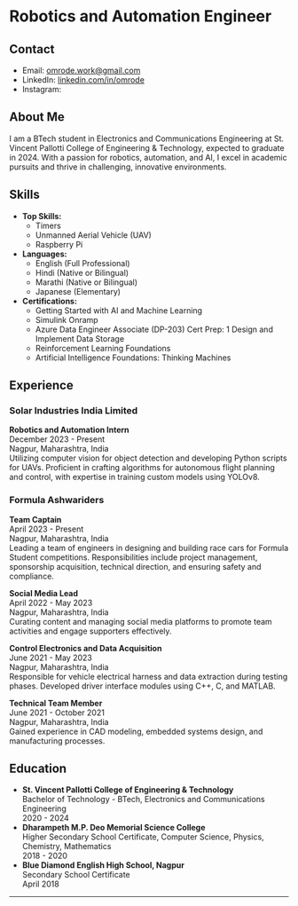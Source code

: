 # Robotics and Automation Engineer 

## Contact
- Email: omrode.work@gmail.com
- LinkedIn: [linkedin.com/in/omrode](https://www.linkedin.com/in/omrode)
- Instagram: 

## About Me
I am a BTech student in Electronics and Communications Engineering at St. Vincent Pallotti College of Engineering & Technology, expected to graduate in 2024. With a passion for robotics, automation, and AI, I excel in academic pursuits and thrive in challenging, innovative environments. 

## Skills
- **Top Skills:**
  - Timers
  - Unmanned Aerial Vehicle (UAV)
  - Raspberry Pi
- **Languages:**
  - English (Full Professional)
  - Hindi (Native or Bilingual)
  - Marathi (Native or Bilingual)
  - Japanese (Elementary)
- **Certifications:**
  - Getting Started with AI and Machine Learning
  - Simulink Onramp
  - Azure Data Engineer Associate (DP-203) Cert Prep: 1 Design and Implement Data Storage
  - Reinforcement Learning Foundations
  - Artificial Intelligence Foundations: Thinking Machines

## Experience
### Solar Industries India Limited
**Robotics and Automation Intern**  
December 2023 - Present  
Nagpur, Maharashtra, India  
Utilizing computer vision for object detection and developing Python scripts for UAVs. Proficient in crafting algorithms for autonomous flight planning and control, with expertise in training custom models using YOLOv8.

### Formula Ashwariders
**Team Captain**  
April 2023 - Present  
Nagpur, Maharashtra, India  
Leading a team of engineers in designing and building race cars for Formula Student competitions. Responsibilities include project management, sponsorship acquisition, technical direction, and ensuring safety and compliance.

**Social Media Lead**  
April 2022 - May 2023  
Nagpur, Maharashtra, India  
Curating content and managing social media platforms to promote team activities and engage supporters effectively.

**Control Electronics and Data Acquisition**  
June 2021 - May 2023  
Nagpur, Maharashtra, India  
Responsible for vehicle electrical harness and data extraction during testing phases. Developed driver interface modules using C++, C, and MATLAB.

**Technical Team Member**  
June 2021 - October 2021  
Nagpur, Maharashtra, India  
Gained experience in CAD modeling, embedded systems design, and manufacturing processes.

## Education
- **St. Vincent Pallotti College of Engineering & Technology**  
  Bachelor of Technology - BTech, Electronics and Communications Engineering  
  2020 - 2024
- **Dharampeth M.P. Deo Memorial Science College**  
  Higher Secondary School Certificate, Computer Science, Physics, Chemistry, Mathematics  
  2018 - 2020
- **Blue Diamond English High School, Nagpur**  
  Secondary School Certificate  
  April 2018

---


